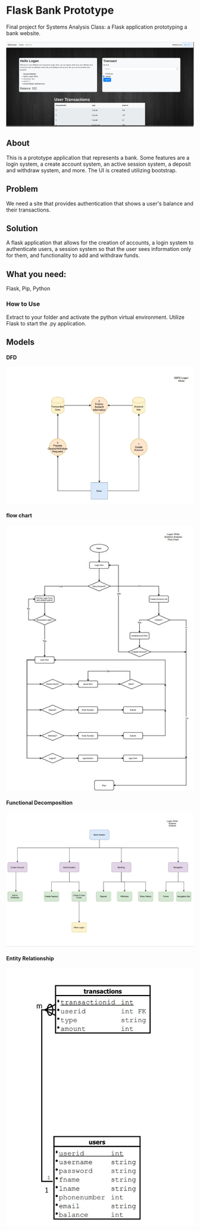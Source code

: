 # Flask Bank Prototype
Final project for Systems Analysis Class: a Flask application prototyping a bank website.

![mainscreen](./Models+Images/Screenshots/mainscreen.PNG)

## About 
This is a prototype application that represents a bank. Some features are a login system, a create account system, an active session system, a deposit and withdraw system, and more. The UI is created utilizing bootstrap. 

## Problem
We need a site that provides authentication that shows a user's balance and their transactions.

## Solution

A flask application that allows for the creation of accounts, a login system to authenticate users, a session system so that the user sees information only for them, and functionality to add and withdraw funds.

## What you need:
Flask, Pip, Python

### How to Use
Extract to your folder and activate the python virtual environment. Utilize Flask to start the .py application. 

## Models

#### DFD
![mainscreen](./Models+Images/Screenshots/0dfd.JPG)

#### flow chart
![DFD](./Models+Images/Screenshots/dataflow.jpg)

#### Functional Decomposition
![FD](./Models+Images/Screenshots/fdd.JPG)

#### Entity Relationship
![entity](./Models+Images/Screenshots/entityrelationship.JPG)



